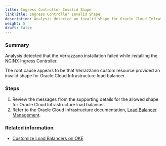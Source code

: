 ```yaml
---
title: Ingress Controller Invalid Shape
linkTitle: Ingress Controller Invalid Shape
description: Analysis detected an invalid shape for Oracle Cloud Infrastructure load balancer
weight: 5
draft: false
---
```


### Summary
Analysis detected that the Verrazzano installation failed while installing the NGINX Ingress Controller.

The root cause appears to be that Verrazzano custom resource provided an invalid shape for Oracle Cloud Infrastructure load balancer.

### Steps
1. Review the messages from the supporting details for the allowed shape for Oracle Cloud Infrastructure load balancer.
2. Refer to the Oracle Cloud Infrastructure documentation, [Load Balancer Management](https://docs.oracle.com/en-us/iaas/Content/Balance/Tasks/managingloadbalancer.htm#console).

### Related information
* [Customize Load Balancers on OKE](https://docs.oracle.com/en/cloud/iaas/verrazzano/vzdoc/docs/customize/ociloadbalancerips/)
